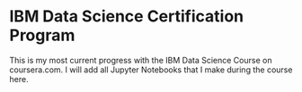 # IBM Data Science Certification Program
<p>This is my most current progress with the IBM Data Science Course on coursera.com. I will add all Jupyter Notebooks that I make during the course here.</p>

